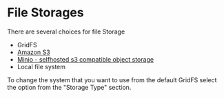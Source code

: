 # File Storages

There are several choices for file Storage

- GridFS
- [Amazon S3](amazon-s3/)
- [Minio - selfhosted s3 compatible object storage](minio/)
- Local file system

To change the system that you want to use from the default GridFS select the option from the "Storage Type" section.
